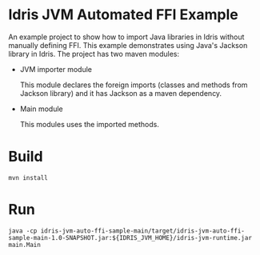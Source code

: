 # Idris JVM Automated FFI Example
An example project to show how to import Java libraries in Idris without manually
defining FFI. This example demonstrates using Java's Jackson library in Idris.
The project has two maven modules:
* JVM importer module

    This module declares the foreign imports (classes and methods from Jackson library) and it has
    Jackson as a maven dependency.
* Main module

    This modules uses the imported methods.

# Build
`mvn install`

# Run
`java -cp idris-jvm-auto-ffi-sample-main/target/idris-jvm-auto-ffi-sample-main-1.0-SNAPSHOT.jar:${IDRIS_JVM_HOME}/idris-jvm-runtime.jar main.Main`
